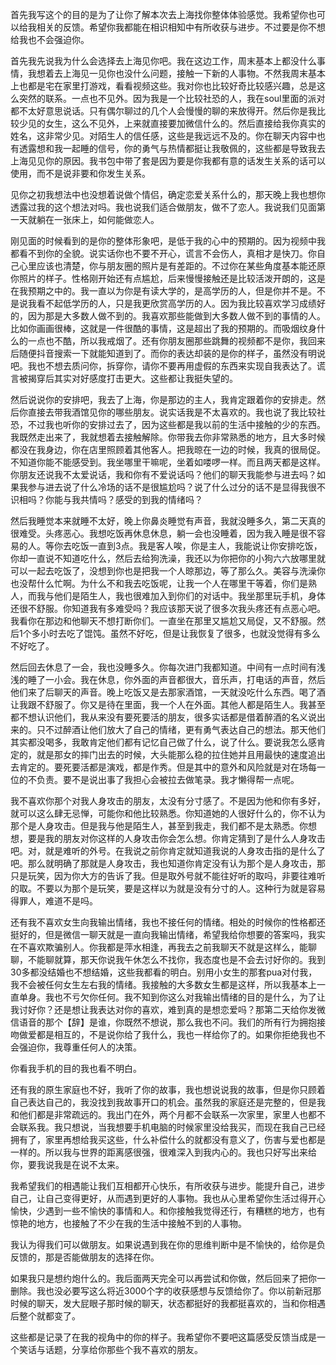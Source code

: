 首先我写这个的目的是为了让你了解本次去上海找你整体体验感觉。我希望你也可以给我相关的反馈。希望你我都能在相识相知中有所收获与进步。不过要是你不想给我也不会强迫你。

首先我先说我为什么会选择去上海见你吧。我在这边工作，周末基本上都没什么事情，我想着去上海见一见你也没什么问题，接触一下新的人事物。不然我周末基本上也都是宅在家里打游戏，看看视频这些。我对你也比较好奇比较感兴趣，总是这么突然的联系。一点也不见外。因为我是一个比较社恐的人，我在soul里面的派对都不太好意思说话。只有偶尔聊过的几个人会慢慢的聊的来放得开。然后你是我比较少见的女生，这么不见外，上来就直接要加微信什么的。然后直接给我你真实的姓名，这非常少见。对陌生人的信任感，这些是我远远不及的。你在聊天内容中也有透露想和我一起睡的信号，你的勇气与热情都挺让我敬佩的，这些都是导致我去上海见见你的原因。我书包中带了套是因为要是你我都有意的话发生关系的话可以使用，而不是说非要和你发生关系。

见你之初我想法中也没想着说做个情侣，确定恋爱关系什么的，那天晚上我也想你透露过我的这个想法对吗。我也说我们适合做朋友，做不了恋人。我说我们见面第一天就躺在一张床上，如何能做恋人。

刚见面的时候看到的是你的整体形象吧，是低于我的心中的预期的。因为视频中我都看不到你的全貌。说实话你也不要不开心，谎言不会伤人，真相才是快刀。你自己心里应该也清楚，你与朋友圈的照片是有差距的。不过你在某些角度基本能还原你照片的样子。性格刚开始还有点尴尬，后来慢慢接触还是比较活泼开朗的，这是在我预期之中的。我一直以为你是有读大学的，是高学历的人，但是你并不是。不是说我看不起低学历的人，只是我更欣赏高学历的人。因为我比较喜欢学习成绩好的，因为那是大多数人做不到的。我喜欢那些能做到大多数人做不到的事情的人。比如你画画很棒，这就是一件很酷的事情，这是超出了我的预期的。而吸烟纹身什么的一点也不酷，所以我戒烟了。还有你朋友圈那些跳舞的视频都不是你，我回来后随便抖音搜索一下就能知道到了。而你的表达却装的是你的样子，虽然没有明说吧。我也不想去质问你，拆穿你，请你不要再用虚假的东西来实现自我表达了。谎言被揭穿后其实对好感度打击更大。这些都让我挺失望的。

然后说说你的安排吧，我去了上海，你是那边的主人，我肯定跟着你的安排走。然后你直接去带我酒馆见你的哪些朋友。说实话我是不太喜欢的。我也说了我比较社恐，不过我也听你的安排过去了，因为这些都是我以前的生活中接触的少的东西。我既然走出来了，我就想着去接触解除。你带我去你非常熟悉的地方，且大多时候都没在我身边，你在店里照顾着其他客人。把我晾在一边的时候，我真的很局促。不知道你能不能感受到。我坐哪里干嘛呢，坐着如喽啰一样。而且两天都是这样。你朋友还说我不太爱说话，我和你有不爱说话吗？他们的聊天我能参与进去吗？如果我参与进去说了什么冷场的话不是很尴尬吗？说了什么过分的话不是显得我很不识相吗？你能与我共情吗？感受的到我的情绪吗？

然后我睡觉本来就睡不太好，晚上你鼻炎睡觉有声音，我就没睡多久，第二天真的很难受。头疼恶心。我想吃饭再休息休息，躺一会也没睡着，因为我入睡是很不容易的人。等你去吃饭一直到3点。我是客人唉，你是主人，我能说让你安排吃饭，你却一直说不知道吃什么，然后去给狗洗澡，我还以为你把你的小狗六六放哪里就可以一起去吃饭了，没想到你也是把我一个人晾那边，等了那么久。美容与洗澡你也没帮什么忙啊。为什么不和我去吃饭呢，让我一个人在哪里干等着，你们是熟人，而我与他们是陌生人，我也很难加入到你们的对话中。我坐那里玩手机，身体还很不舒服。你知道我有多难受吗？我应该那天说了很多次我头疼还有点恶心吧。我看你在那边和他聊天不想打断你们。一直坐在那里又尴尬又局促，又不舒服。然后1个多小时去吃了馄饨。虽然不好吃，但是让我恢复了很多，也就没觉得有多么不好吃了。

然后回去休息了一会，我也没睡多久。你每次进门我都知道。中间有一点时间有浅浅的睡了一小会。我在休息，你外面的声音都很大，音乐声，打电话的声音，然后他们来了后聊天的声音。晚上吃饭又是去那家酒馆，一天就没吃什么东西。喝了酒让我跟不舒服了。你又是待在里面，我一个人在外面。其他人都是陌生人。我甚至都不想认识他们，我从来没有要死要活的朋友，很多实话都是借着醉酒的名义说出来的。只不过醉酒让他们放大了自己的情绪，更有勇气表达自己的想法。那天他们其实都没喝多，我敢肯定他们都有记忆自己做了什么，说了什么。要说我怎么感肯定的，就是那女的摔门出去的时候，大头能那么稳的拉住她并且用最快的速度追出去肯定的。要死要活都是演戏，都是作秀。但是其中的意外和风险就是对在场每一位的不负责。要不是说出事了我担心会被拉去做笔录。我才懒得帮一点呢。

我不喜欢你那个对我人身攻击的朋友，太没有分寸感了。不是因为他和你有多好，就可以这么肆无忌惮，可能你和他比较熟悉。你知道她的人很好什么的，你不认为那个是人身攻击。但是我与他是陌生人，甚至到我走，我们都不是太熟悉。你想想，要是我的朋友对你这样的人身攻击你会怎么想。你肯定猜到了是什么人身攻击吧。对，就是难听的外号。在我说之前你肯定就知道我说的人身攻击指的是什么了吧。那么就明确了那就是人身攻击，我也知道你肯定没有认为那个是人身攻击，那只是玩笑，因为你大方的告诉了我。但是取外号就不能往好听的取吗，非要往难听的取。不要以为那个是玩笑，要是这样以为就是没有分寸的人。这种行为就是容易得罪人，难道不是吗。

还有我不喜欢女生向我输出情绪，我也不接任何的情绪。相处的时候你的性格都还挺好的，但是微信一聊天就是一直向我输出情绪，希望我给你想要的答案吗，我实在不喜欢欺骗别人。你我都是萍水相逢，再我去之前我聊天不就是这样么，能聊聊，不能聊就算，那天你说我午休怎么不找你，我态度也是不会去讨好你的。我到30多都没结婚也不想结婚，这些我都看的明白。别用小女生的那套pua对付我，我不会被任何女生左右我的情绪。我接触的大多数女生都是这样，所以我基本上一直单身。我也不亏欠你任何。我不知到你这么对我输出情绪的目的是什么，为了让我讨好你？还是想让我表达对你的喜欢，难到真的是想恋爱吗？那第二天给你发微信语音的那个【辞】是谁，你既然不想说，那么我也不问。我们的所有行为拥抱接吻做爱都是相互的，不是说你给了我什么，我也一样给你了的。如果你拒绝我也不会强迫你，我尊重任何人的决策。

你看我手机的目的我也看不明白。

还有我的原生家庭也不好，我听了你的故事，我也想说说我的故事，但是你只顾着自己表达自己的，我没找到我故事开口的机会。虽然我的家庭还是完整的，但是我和他们都是非常疏远的。我出门在外，两个月都不会联系一次家里，家里人也都不会联系我。我只想说，当我想要手机电脑的时候家里没给我买，而现在我自己已经拥有了，家里再想给我买这些，什么补偿什么的就都没有意义了，伤害与爱也都是一样的。所以我与世界的距离感很强，很难深入到我内心的。我也只好写出来给你，要我说我是在说不太来。

我希望我们的相遇能让我们互相都开心快乐，有所收获与进步。能提升自己，进步自己，让自己变得更好，从而遇到更好的人事物。我也从心里希望你生活过得开心愉快，少遇到一些不愉快的事情和人。和你接触我觉得还行，有糟糕的地方，也有惊艳的地方，也接触了不少在我的生活中接触不到的人事物。

我认为得我们可以做朋友。如果说遇到我在你的思维判断中是不愉快的，给你是负反馈的，那是否能做朋友的选择在你。

如果我只是想约炮什么的。我后面两天完全可以再尝试和你做，然后回来了把你一删除。我也没必要写这么将近3000个字的收获感想与反馈给你了。你以前新冠那时候的聊天，发大屁眼子那时候的聊天，状态都挺好的我都挺喜欢的，当和你相遇后整个就都变了。

这些都是记录了在我的视角中的你的样子。我希望你不要吧这篇感受反馈当成是一个笑话与话题，分享给你那些个我不喜欢的朋友。

